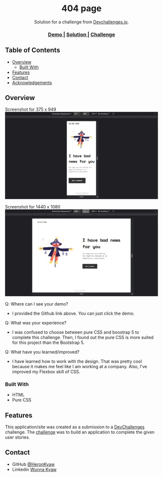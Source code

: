 <!-- Please update value in the {}  -->

<h1 align="center">404 page</h1>

<div align="center">
   Solution for a challenge from  <a href="http://devchallenges.io" target="_blank">Devchallenges.io</a>.
</div>

<div align="center">
  <h3>
    <a href="https://heronkyaw.github.io/404-page/">
      Demo
    </a>
    <span> | </span>
    <a href="https://github.com/HeronKyaw/404-page">
      Solution
    </a>
    <span> | </span>
    <a href="https://devchallenges.io/challenges/wBunSb7FPrIepJZAg0sY">
      Challenge
    </a>
  </h3>
</div>

<!-- TABLE OF CONTENTS -->

## Table of Contents

- [Overview](#overview)
  - [Built With](#built-with)
- [Features](#features)
- [Contact](#contact)
- [Acknowledgements](#acknowledgements)

<!-- OVERVIEW -->

## Overview

Screenshot for 375 x 949
![screenshot](./screenshots/375x949.jpg)

Screenshot for 1440 x 1080
![screenshot](./screenshots/1440x1080.jpg)

Q: Where can I see your demo?
- I provided the Github link above. You can just click the demo.

Q: What was your experience?
- I was confused to choose between pure CSS and boostrap 5 to complete this challenge. Then, I found out the pure CSS is more suited for this project than the Bootstrap 5.

Q: What have you learned/improved?
- I have learned how to work with the design. That was pretty cool because it makes me feel like I am working at a company. Also, I've improved my Flexbox skill of CSS.

### Built With

<!-- This section should list any major frameworks that you built your project using. Here are a few examples.-->

- HTML
- Pure CSS

## Features

<!-- List the features of your application or follow the template. Don't share the figma file here :) -->

This application/site was created as a submission to a [DevChallenges](https://devchallenges.io/challenges) challenge. The [challenge](https://devchallenges.io/challenges/wBunSb7FPrIepJZAg0sY) was to build an application to complete the given user stories.

## Contact

- GitHub [@HeronKyaw](https://github.com/HeronKyaw)
- Linkedin [Wunna Kyaw](https://www.linkedin.com/in/wunnakyaw11/)